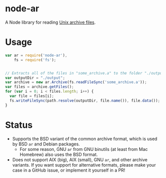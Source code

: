node-ar
=======

A Node library for reading [Unix archive files](http://en.wikipedia.org/wiki/Ar_\(Unix\)).

Usage
=====
```javascript
var ar = require('node-ar'),
    fs = require('fs');


// Extracts all of the files in "some_archive.a" to the folder "./output".
var outputDir = "./output";
var archive = new ar.Archive(fs.readFileSync('some_archive.a'));
var files = archive.getFiles();
for (var i = 0; i < files.length; i++) {
  var file = files[i];
  fs.writeFileSync(path.resolve(outputDir, file.name()), file.data());
}
```

Status
======

* Supports the BSD variant of the common archive format, which is used by BSD
  `ar` and Debian packages.
  * For some reason, GNU `ar` from GNU binutils (at least from Mac Homebrew)
    also uses the BSD format.
* Does not support AIX (big), AIX (small), GNU `ar`, and other archive variants.
  If you want support for alternative formats, please make your case in a GitHub
  issue, or implement it yourself in a PR!
